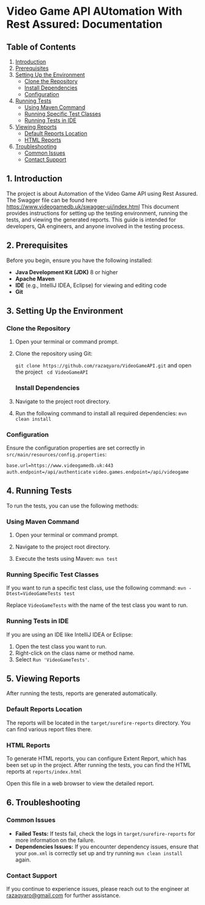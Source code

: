 # Video Game API AUtomation With Rest Assured: Documentation

## Table of Contents
1. [Introduction](#introduction)
2. [Prerequisites](#prerequisites)
3. [Setting Up the Environment](#setting-up-the-environment)
   - [Clone the Repository](#clone-the-repository)
   - [Install Dependencies](#install-dependencies)
   - [Configuration](#configuration)
4. [Running Tests](#running-tests)
   - [Using Maven Command](#using-maven-command)
   - [Running Specific Test Classes](#running-specific-test-classes)
   - [Running Tests in IDE](#running-tests-in-ide)
5. [Viewing Reports](#viewing-reports)
   - [Default Reports Location](#default-reports-location)
   - [HTML Reports](#html-reports)
6. [Troubleshooting](#troubleshooting)
   - [Common Issues](#common-issues)
   - [Contact Support](#contact-support)

## 1. Introduction
The project is about Automation of the Video Game API using Rest Assured. The Swagger file can be found here https://www.videogamedb.uk/swagger-ui/index.html
This document provides instructions for setting up the testing environment, running the tests, and viewing the generated reports. This guide is intended for developers, QA engineers, and anyone involved in the testing process.

## 2. Prerequisites
Before you begin, ensure you have the following installed:
- **Java Development Kit (JDK)** 8 or higher
- **Apache Maven**
- **IDE** (e.g., IntelliJ IDEA, Eclipse) for viewing and editing code
- **Git** 

## 3. Setting Up the Environment

### Clone the Repository
1. Open your terminal or command prompt.
2. Clone the repository using Git:

  
   `git clone https://github.com/razaqyaro/VideoGameAPI.git`
   and open the project
  ` cd VideoGameAPI`

   ### Install Dependencies

1.  Navigate to the project root directory.

2.  Run the following command to install all required dependencies:
    `mvn clean install`

### Configuration

Ensure the configuration properties are set correctly in `src/main/resources/config.properties`:

`base.url=https://www.videogamedb.uk:443`
`auth.endpoint=/api/authenticate`
`video.games.endpoint=/api/videogame`

4\. Running Tests
-----------------

To run the tests, you can use the following methods:

### Using Maven Command

1.  Open your terminal or command prompt.

2.  Navigate to the project root directory.

3.  Execute the tests using Maven:
    `mvn test`

### Running Specific Test Classes

If you want to run a specific test class, use the following command:
`mvn -Dtest=VideoGameTests test`

Replace `VideoGameTests` with the name of the test class you want to run.

### Running Tests in IDE

If you are using an IDE like IntelliJ IDEA or Eclipse:

1.  Open the test class you want to run.
2.  Right-click on the class name or method name.
3.  Select `Run 'VideoGameTests'`.

5\. Viewing Reports
-------------------

After running the tests, reports are generated automatically.

### Default Reports Location

The reports will be located in the `target/surefire-reports` directory. You can find various report files there.

### HTML Reports

To generate HTML reports, you can configure Extent Report, which has been set up in the project. After running the tests, you can find the HTML reports at
`reports/index.html`

Open this file in a web browser to view the detailed report.

6\. Troubleshooting
-------------------

### Common Issues

-   **Failed Tests:** If tests fail, check the logs in `target/surefire-reports` for more information on the failure.
-   **Dependencies Issues:** If you encounter dependency issues, ensure that your `pom.xml` is correctly set up and try running `mvn clean install` again.

### Contact Support

If you continue to experience issues, please reach out to the engineer at razaqyaro@gmail.com for further assistance.
